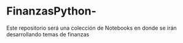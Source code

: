 # FinanzasPython-
Este repositorio será una colección de Notebooks en donde se irán desarrollando temas de finanzas 
